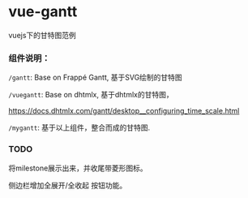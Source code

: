 # vue-gantt
vuejs下的甘特图范例

### 组件说明：

`/gantt`: Base on Frappé Gantt, 基于SVG绘制的甘特图

`/vuegantt`: Base on dhtmlx, 基于dhtmlx的甘特图， 

https://docs.dhtmlx.com/gantt/desktop__configuring_time_scale.html

`/mygantt`: 基于以上组件，整合而成的甘特图.

### TODO

将milestone展示出来，并收尾带菱形图标。

侧边栏增加全展开/全收起 按钮功能。